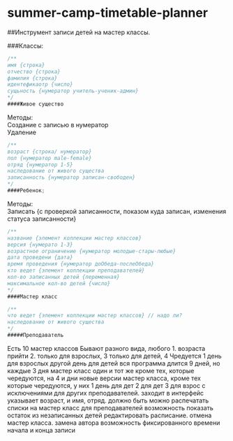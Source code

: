 # summer-camp-timetable-planner
##Инструмент записи детей на мастер классы. 

###Классы:<br/>

```javascript
/**
имя {строка}
отчество {строка}
фамилия {строка}
идентефикаотр {число}
сущьность {нумератор учитель-ученик-админ}
*/
####Живое существо
```

Методы:<br/>
Создание с записью в нумератор<br/>
Удаление<br/>

```javascript
/**
возраст {строка/ нумератор} 
пол {нумератор male-female}
отряд {нумератор 1-5} 
наследование от живого существа 
записанность {нумератор записан-свободен} 
*/ 
####Ребенок; 
```
Методы:<br/>
Записать {с проверкой записанности, показом куда записан, изменения статуса записанности}<br/>

```javascript
/** 
название {элемент коллекции мастер классов} 
версия {нумерато 1-3} 
возрастное ограничение {нумератор молодые-стары-любые} 
дата проведени {дата} 
время проведения {нумератор доОбеда-послеОбеда} 
кто ведет {элемент коллекции преподавателей} 
кол-во записанных детей {переменная} 
максимальное кол-во детей {число} 
*/ 
####Мастер класс 
```

```javascript
/** 
что ведет {элемент коллекции мастер классов} // надо ли? 
наследование от живого существа 
*/
#####Преподаватель 
```

Есть 10 мастер классов
Бывают разного вида, любого 1. возраста прийти 2. только для взрослых, 3 только для детей, 4 Чредуется 1 день для взрослых другой день для детей
вся программа длится 9 дней, но каждые 3 дня мастер класс один и тот же кроме тех, которые чередуются, на 4 и  дни новые версии мастер класса, кроме тех которые чередуются, у них 1 день для дет 2 для дет 3 для взрос с исключениями для других преподавателей.
заходит в интерфейс указывает возраст,  и имя, отряд. 
должно быть можно распечатать списки на мастер класс для преподавателей
возможность показать остаток из незаписанных детей
редактировать расписание. отмена мастер класса. замена автора
возможность фиксированного времени начала и конца записи
